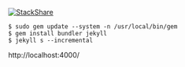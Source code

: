 [![StackShare](https://img.shields.io/badge/tech-stack-0690fa.svg?style=flat)](https://stackshare.io/wbruno/my-stack)


```
$ sudo gem update --system -n /usr/local/bin/gem
$ gem install bundler jekyll
$ jekyll s --incremental
```

http://localhost:4000/
